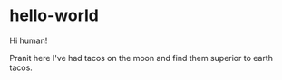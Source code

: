 # hello-world

Hi human!

Pranit here
I've had tacos on the moon and find them superior to earth tacos.
